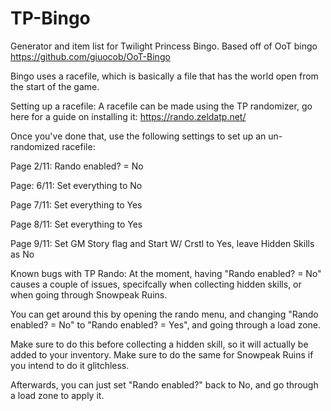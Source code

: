 TP-Bingo
=========

Generator and item list for Twilight Princess Bingo. Based off of OoT bingo https://github.com/giuocob/OoT-Bingo

Bingo uses a racefile, which is basically a file that has the world open from the start of the game.

Setting up a racefile:
A racefile can be made using the TP randomizer, go here for a guide on installing it: https://rando.zeldatp.net/

Once you've done that, use the following settings to set up an un-randomized racefile:

Page 2/11:
Rando enabled? = No

Page: 6/11:
Set everything to No

Page 7/11:
Set everything to Yes

Page 8/11:
Set everything to Yes

Page 9/11:
Set GM Story flag and Start W/ Crstl to Yes, leave Hidden Skills as No

Known bugs with TP Rando:
At the moment, having "Rando enabled? = No" causes a couple of issues, specifcally when collecting hidden skills, or when going through Snowpeak Ruins.

You can get around this by opening the rando menu, and changing "Rando enabled? = No" to "Rando enabled? = Yes", and going through a load zone.

Make sure to do this before collecting a hidden skill, so it will actually be added to your inventory.
Make sure to do the same for Snowpeak Ruins if you intend to do it glitchless.

Afterwards, you can just set "Rando enabled?" back to No, and go through a load zone to apply it.
